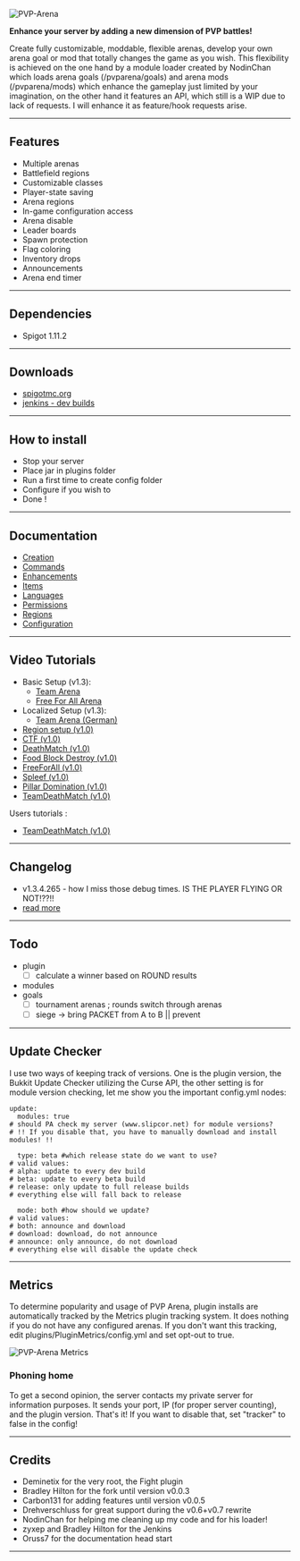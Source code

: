 ![PVP-Arena](/doc/images/logo.png)


**Enhance your server by adding a new dimension of PVP battles!**

Create fully customizable, moddable, flexible arenas, develop your own arena goal or mod that totally changes the game as you wish.
This flexibility is achieved on the one hand by a module loader created by NodinChan which loads arena goals (/pvparena/goals) and arena mods (/pvparena/mods) which enhance the gameplay just limited by your imagination, on the other hand it features an API, which still is a WIP due to lack of requests. I will enhance it as feature/hook requests arise.


***


## Features

- Multiple arenas
- Battlefield regions
- Customizable classes
- Player-state saving
- Arena regions
- In-game configuration access
- Arena disable
- Leader boards
- Spawn protection
- Flag coloring
- Inventory drops
- Announcements
- Arena end timer

***

## Dependencies

- Spigot 1.11.2

***

## Downloads

- [spigotmc.org](https://www.spigotmc.org/resources/pvp-arena.16584/)
- [jenkins - dev builds](https://ci2.craftyn.com/job/PVP%20Arena/)

***

## How to install

- Stop your server
- Place jar in plugins folder
- Run a first time to create config folder
- Configure if you wish to
- Done !

***

## Documentation

- [Creation](doc/creation.md)
- [Commands](doc/commands.md)
- [Enhancements](doc/enhancements.md)
- [Items](doc/items.md)
- [Languages](doc/languages.md)
- [Permissions](doc/permissions.md)
- [Regions](doc/regions.md)
- [Configuration](doc/configuration.md)

***

## Video Tutorials

- Basic Setup (v1.3):
    - [Team Arena](https://www.youtube.com/watch?v=PT0piAyVMIw)
    - [Free For All Arena](https://www.youtube.com/watch?v=bYNtxGxVGfE)
- Localized Setup (v1.3):
    - [Team Arena (German)](https://www.youtube.com/watch?v=2KSAk-PvwRM)
- [Region setup (v1.0)](http://www.youtube.com/watch?v=LB4WKdTh4Jg)
- [CTF (v1.0)](http://www.youtube.com/watch?v=SuL78bce-f0)
- [DeathMatch (v1.0)](http://www.youtube.com/watch?v=KqBueDNbpD8)
- [Food Block Destroy (v1.0)](http://www.youtube.com/watch?v=ntloY1BTKHQ)
- [FreeForAll (v1.0)](http://www.youtube.com/watch?v=xBIxHoKMu98)
- [Spleef (v1.0)](http://www.youtube.com/watch?v=DRmLNXEAs_4)
- [Pillar Domination (v1.0)](http://www.youtube.com/watch?v=Xi7yNURxAjw)
- [TeamDeathMatch (v1.0)](http://www.youtube.com/watch?v=rQ1ljlc6SJM)

Users tutorials :

- [TeamDeathMatch (v1.0)](http://www.youtube.com/watch?v=Jw6E8s2kiKw)

***

## Changelog

- v1.3.4.265 - how I miss those debug times. IS THE PLAYER FLYING OR NOT!??!!
- [read more](doc/changelog.md)

***

## Todo

- plugin
  - [ ] calculate a winner based on ROUND results
- modules
- goals
  - [ ] tournament arenas ; rounds switch through arenas
  - [ ] siege -> bring PACKET from A to B || prevent

***

## Update Checker
I use two ways of keeping track of versions. One is the plugin version, the Bukkit Update Checker utilizing the Curse API,
the other setting is for module version checking, let me show you the important config.yml nodes:

    update:
      modules: true
    # should PA check my server (www.slipcor.net) for module versions?
    # !! If you disable that, you have to manually download and install modules! !!

      type: beta #which release state do we want to use?
    # valid values:
    # alpha: update to every dev build
    # beta: update to every beta build
    # release: only update to full release builds
    # everything else will fall back to release

      mode: both #how should we update?
    # valid values:
    # both: announce and download
    # download: download, do not announce
    # announce: only announce, do not download
    # everything else will disable the update check

***

## Metrics

To determine popularity and usage of PVP Arena, plugin installs are automatically tracked by the Metrics plugin tracking system.
It does nothing if you do not have any configured arenas. If you don't want this tracking, edit plugins/PluginMetrics/config.yml and set opt-out to true.

![PVP-Arena Metrics](http://i.mcstats.org/pvparena/Global+Statistics.borderless.png)

### Phoning home

To get a second opinion, the server contacts my private server for information purposes. It sends your port, IP (for proper server counting), and the plugin version.
That's it! If you want to disable that, set "tracker" to false in the config!

***

## Credits

- Deminetix for the very root, the Fight plugin
- Bradley Hilton for the fork until version v0.0.3
- Carbon131 for adding features until version v0.0.5
- Drehverschluss for great support during the v0.6+v0.7 rewrite
- NodinChan for helping me cleaning up my code and for his loader!
- zyxep and Bradley Hilton for the Jenkins
- Oruss7 for the documentation head start

***
